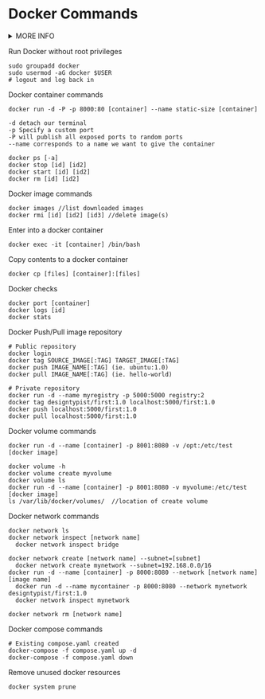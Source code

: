 # Docker Commands

<details><summary>MORE INFO</summary>
<p>

---
- Images - The blueprints of our app which form the basis of containers
- Containers - Contains and runs the Docker images
- Docker Daemon - Background services running on the host that manages building, running, and distributing Docker containers
- Docker Client - A way to interact with the Docker Daemon
- Docker Hub - A registry of Docker images
---
- Base Images - no parent images, Child Images - built on top of base images
- Official Images - official images maintained and supported by Docker
- User Images - Created and shared by users
---

</p>
</details>

Run Docker without root privileges
```
sudo groupadd docker
sudo usermod -aG docker $USER
# logout and log back in
```

Docker container commands
```
docker run -d -P -p 8000:80 [container] --name static-size [container]

-d detach our terminal
-p Specify a custom port
-P will publish all exposed ports to random ports
--name corresponds to a name we want to give the container

docker ps [-a]
docker stop [id] [id2]
docker start [id] [id2]
docker rm [id] [id2]
```

Docker image commands
```
docker images //list downloaded images
docker rmi [id] [id2] [id3] //delete image(s)
```

Enter into a docker container
```
docker exec -it [container] /bin/bash
```

Copy contents to a docker container
```
docker cp [files] [container]:[files]
```

Docker checks
```
docker port [container]
docker logs [id]
docker stats
```

Docker Push/Pull image repository
```
# Public repository
docker login
docker tag SOURCE_IMAGE[:TAG] TARGET_IMAGE[:TAG]
docker push IMAGE_NAME[:TAG] (ie. ubuntu:1.0)
docker pull IMAGE_NAME[:TAG] (ie. hello-world)

# Private repository
docker run -d --name myregistry -p 5000:5000 registry:2
docker tag designtypist/first:1.0 localhost:5000/first:1.0
docker push localhost:5000/first:1.0
docker pull localhost:5000/first:1.0
```

Docker volume commands
```
docker run -d --name [container] -p 8001:8080 -v /opt:/etc/test [docker image]

docker volume -h
docker volume create myvolume
docker volume ls
docker run -d --name [container] -p 8001:8080 -v myvolume:/etc/test [docker image]
ls /var/lib/docker/volumes/  //location of create volume 
```

Docker network commands
```
docker network ls
docker network inspect [network name]
  docker network inspect bridge

docker network create [network name] --subnet=[subnet]
  docker network create mynetwork --subnet=192.168.0.0/16
docker run -d --name [container] -p 8000:8080 --network [network name] [image name]
  docker run -d --name mycontainer -p 8000:8080 --network mynetwork designtypist/first:1.0
  docker network inspect mynetwork

docker network rm [network name]
```

Docker compose commands
```
# Existing compose.yaml created
docker-compose -f compose.yaml up -d
docker-compose -f compose.yaml down
```

Remove unused docker resources
```
docker system prune
```
